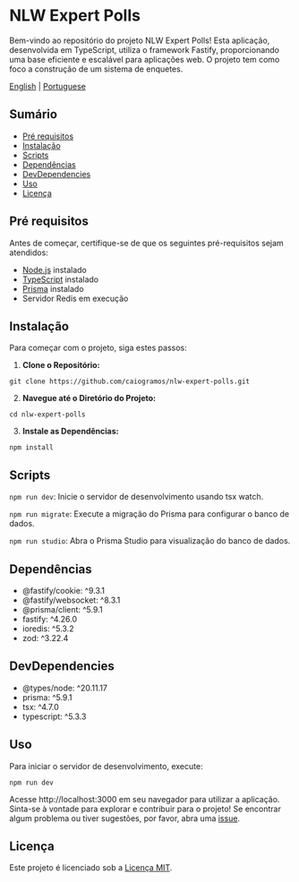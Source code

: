 # NLW Expert Polls

Bem-vindo ao repositório do projeto NLW Expert Polls! Esta aplicação, desenvolvida em TypeScript, utiliza o framework Fastify, proporcionando uma base eficiente e escalável para aplicações web. O projeto tem como foco a construção de um sistema de enquetes.

[English](README.md) | [Portuguese](README-ptbr.md)

## Sumário
- [Pré requisitos](#Pré-requisitos)
- [Instalação](#instalação)
- [Scripts](#scripts)
- [Dependências](#dependências)
- [DevDependencies](#devdependencies)
- [Uso](#uso)
- [Licença](#licença)

## Pré requisitos

Antes de começar, certifique-se de que os seguintes pré-requisitos sejam atendidos:
- [Node.js](https://nodejs.org/) instalado
- [TypeScript](https://www.typescriptlang.org/) instalado
- [Prisma](https://www.prisma.io/) instalado
- Servidor Redis em execução

## Instalação

Para começar com o projeto, siga estes passos:

1. **Clone o Repositório:**
  ```
  git clone https://github.com/caiogramos/nlw-expert-polls.git
  ```

2. **Navegue até o Diretório do Projeto:**
  ```
  cd nlw-expert-polls
  ```

3. **Instale as Dependências:**
  ```
  npm install
  ```

## Scripts

`npm run dev`: Inicie o servidor de desenvolvimento usando tsx watch.

`npm run migrate`: Execute a migração do Prisma para configurar o banco de dados.

`npm run studio`: Abra o Prisma Studio para visualização do banco de dados.

## Dependências
- @fastify/cookie: ^9.3.1
- @fastify/websocket: ^8.3.1
- @prisma/client: ^5.9.1
- fastify: ^4.26.0
- ioredis: ^5.3.2
- zod: ^3.22.4

## DevDependencies
- @types/node: ^20.11.17
- prisma: ^5.9.1
- tsx: ^4.7.0
- typescript: ^5.3.3


## Uso
Para iniciar o servidor de desenvolvimento, execute:
```
npm run dev
```
Acesse http://localhost:3000 em seu navegador para utilizar a aplicação.
Sinta-se à vontade para explorar e contribuir para o projeto! Se encontrar algum problema ou tiver sugestões, por favor, abra uma [issue](https://github.com/caiogramos/nlw-expert-notes/issues).

## Licença
Este projeto é licenciado sob a [Licença MIT](LICENSE).